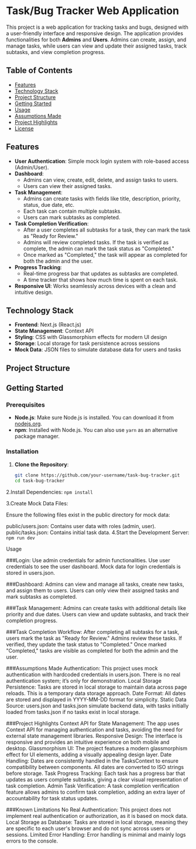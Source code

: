 # Task/Bug Tracker Web Application

This project is a web application for tracking tasks and bugs, designed with a user-friendly interface and responsive design. The application provides functionalities for both **Admins** and **Users**. Admins can create, assign, and manage tasks, while users can view and update their assigned tasks, track subtasks, and view completion progress.

## Table of Contents
- [Features](#features)
- [Technology Stack](#technology-stack)
- [Project Structure](#project-structure)
- [Getting Started](#getting-started)
- [Usage](#usage)
- [Assumptions Made](#assumptions-made)
- [Project Highlights](#project-highlights)
- [License](#license)

## Features

- **User Authentication**: Simple mock login system with role-based access (Admin/User).
- **Dashboard**:
  - Admins can view, create, edit, delete, and assign tasks to users.
  - Users can view their assigned tasks.
- **Task Management**:
  - Admins can create tasks with fields like title, description, priority, status, due date, etc.
  - Each task can contain multiple subtasks.
  - Users can mark subtasks as completed.
- **Task Completion Verification**:
  - After a user completes all subtasks for a task, they can mark the task as "Ready for Review."
  - Admins will review completed tasks. If the task is verified as complete, the admin can mark the task status as "Completed."
  - Once marked as "Completed," the task will appear as completed for both the admin and the user.
- **Progress Tracking**:
  - Real-time progress bar that updates as subtasks are completed.
  - A time tracker that shows how much time is spent on each task.
- **Responsive UI**: Works seamlessly across devices with a clean and intuitive design.

## Technology Stack

- **Frontend**: Next.js (React.js)
- **State Management**: Context API
- **Styling**: CSS with Glassmorphism effects for modern UI design
- **Storage**: Local storage for task persistence across sessions
- **Mock Data**: JSON files to simulate database data for users and tasks

## Project Structure


## Getting Started

### Prerequisites

- **Node.js**: Make sure Node.js is installed. You can download it from [nodejs.org](https://nodejs.org/).
- **npm**: Installed with Node.js. You can also use `yarn` as an alternative package manager.

### Installation

1. **Clone the Repository**:

   ```bash
   git clone https://github.com/your-username/task-bug-tracker.git
   cd task-bug-tracker
2.Install Dependencies:
`npm install`

3.Create Mock Data Files:

Ensure the following files exist in the public directory for mock data:

public/users.json: Contains user data with roles (admin, user).
public/tasks.json: Contains initial task data.
4.Start the Development Server:
`npm run dev`

Usage

###Login:
Use admin credentials for admin functionalities.
Use user credentials to see the user dashboard.
Mock data for login credentials is stored in users.json.

###Dashboard:
Admins can view and manage all tasks, create new tasks, and assign them to users.
Users can only view their assigned tasks and mark subtasks as completed.

###Task Management:
Admins can create tasks with additional details like priority and due dates.
Users can view and update subtasks, and track their completion progress.

###Task Completion Workflow:
After completing all subtasks for a task, users mark the task as "Ready for Review."
Admins review these tasks. If verified, they update the task status to "Completed."
Once marked "Completed," tasks are visible as completed for both the admin and the user.

###Assumptions Made
Authentication: This project uses mock authentication with hardcoded credentials in users.json. There is no real authentication system; it’s only for demonstration.
Local Storage Persistence: Tasks are stored in local storage to maintain data across page reloads. This is a temporary data storage approach.
Date Format: All dates are stored and displayed in YYYY-MM-DD format for simplicity.
Static Data Source: users.json and tasks.json simulate backend data, with tasks initially loaded from tasks.json if no tasks exist in local storage.

###Project Highlights
Context API for State Management: The app uses Context API for managing authentication and tasks, avoiding the need for external state management libraries.
Responsive Design: The interface is responsive and provides an intuitive experience on both mobile and desktop.
Glassmorphism UI: The project features a modern glassmorphism effect for UI elements, adding a visually appealing design layer.
Date Handling: Dates are consistently handled in the TasksContext to ensure compatibility between components. All dates are converted to ISO strings before storage.
Task Progress Tracking: Each task has a progress bar that updates as users complete subtasks, giving a clear visual representation of task completion.
Admin Task Verification: A task completion verification feature allows admins to confirm task completion, adding an extra layer of accountability for task status updates.

###Known Limitations
No Real Authentication: This project does not implement real authentication or authorization, as it is based on mock data.
Local Storage as Database: Tasks are stored in local storage, meaning they are specific to each user's browser and do not sync across users or sessions.
Limited Error Handling: Error handling is minimal and mainly logs errors to the console.
